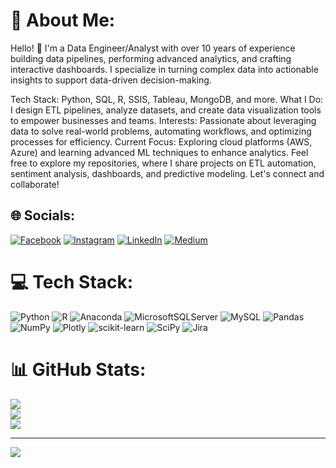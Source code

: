 # 💫 About Me:
Hello! 👋 I'm a Data Engineer/Analyst with over 10 years of experience building data pipelines, performing advanced analytics, and crafting interactive dashboards. I specialize in turning complex data into actionable insights to support data-driven decision-making.

Tech Stack: Python, SQL, R, SSIS, Tableau, MongoDB, and more.
What I Do: I design ETL pipelines, analyze datasets, and create data visualization tools to empower businesses and teams.
Interests: Passionate about leveraging data to solve real-world problems, automating workflows, and optimizing processes for efficiency.
Current Focus: Exploring cloud platforms (AWS, Azure) and learning advanced ML techniques to enhance analytics.
Feel free to explore my repositories, where I share projects on ETL automation, sentiment analysis, dashboards, and predictive modeling. Let's connect and collaborate! 


## 🌐 Socials:
[![Facebook](https://img.shields.io/badge/Facebook-%231877F2.svg?logo=Facebook&logoColor=white)](https://facebook.com/https://www.facebook.com/veena.prabhakaran/) [![Instagram](https://img.shields.io/badge/Instagram-%23E4405F.svg?logo=Instagram&logoColor=white)](https://instagram.com/https://www.instagram.com/veena.prabhakaran/) [![LinkedIn](https://img.shields.io/badge/LinkedIn-%230077B5.svg?logo=linkedin&logoColor=white)](https://linkedin.com/in/https://www.linkedin.com/in/veenap47/) [![Medium](https://img.shields.io/badge/Medium-12100E?logo=medium&logoColor=white)](https://medium.com/@https://medium.com/@veenaprabhakaran) 

# 💻 Tech Stack:
![Python](https://img.shields.io/badge/python-3670A0?style=for-the-badge&logo=python&logoColor=ffdd54) ![R](https://img.shields.io/badge/r-%23276DC3.svg?style=for-the-badge&logo=r&logoColor=white) ![Anaconda](https://img.shields.io/badge/Anaconda-%2344A833.svg?style=for-the-badge&logo=anaconda&logoColor=white) ![MicrosoftSQLServer](https://img.shields.io/badge/Microsoft%20SQL%20Sever-CC2927?style=for-the-badge&logo=microsoft%20sql%20server&logoColor=white) ![MySQL](https://img.shields.io/badge/mysql-%2300f.svg?style=for-the-badge&logo=mysql&logoColor=white) ![Pandas](https://img.shields.io/badge/pandas-%23150458.svg?style=for-the-badge&logo=pandas&logoColor=white) ![NumPy](https://img.shields.io/badge/numpy-%23013243.svg?style=for-the-badge&logo=numpy&logoColor=white) ![Plotly](https://img.shields.io/badge/Plotly-%233F4F75.svg?style=for-the-badge&logo=plotly&logoColor=white) ![scikit-learn](https://img.shields.io/badge/scikit--learn-%23F7931E.svg?style=for-the-badge&logo=scikit-learn&logoColor=white) ![SciPy](https://img.shields.io/badge/SciPy-%230C55A5.svg?style=for-the-badge&logo=scipy&logoColor=%white) ![Jira](https://img.shields.io/badge/jira-%230A0FFF.svg?style=for-the-badge&logo=jira&logoColor=white)
# 📊 GitHub Stats:
![](https://github-readme-stats.vercel.app/api?username=veenap47&theme=dark&hide_border=true&include_all_commits=true&count_private=true)<br/>
![](https://github-readme-streak-stats.herokuapp.com/?user=veenap47&theme=dark&hide_border=true)<br/>
![](https://github-readme-stats.vercel.app/api/top-langs/?username=veenap47&theme=dark&hide_border=true&include_all_commits=true&count_private=true&layout=compact)

---
[![](https://visitcount.itsvg.in/api?id=veenap47&icon=0&color=0)](https://visitcount.itsvg.in)
